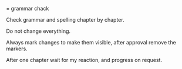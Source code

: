 = grammar chack

Check grammar and spelling chapter by chapter.

Do not change everything.

Always mark changes to make them visible, after approval remove the markers.

After one chapter wait for my reaction, and progress on request.

